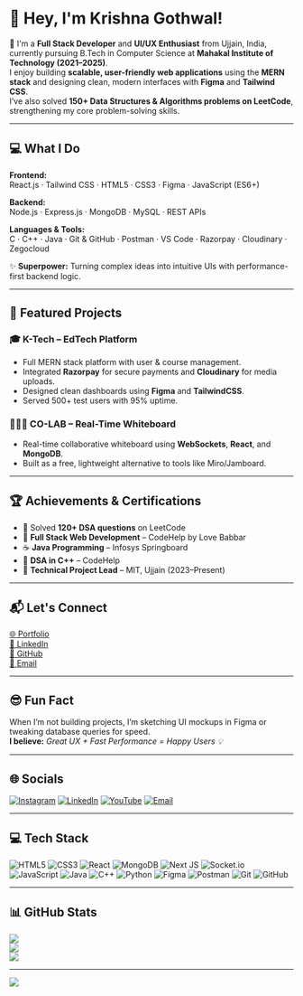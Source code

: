 <!-- Banner or GIF (optional) -->
<!-- ![banner](your-banner.gif) -->

# 👋 Hey, I'm Krishna Gothwal!

🎯 I'm a **Full Stack Developer** and **UI/UX Enthusiast** from Ujjain, India, currently pursuing B.Tech in Computer Science at **Mahakal Institute of Technology (2021–2025)**.  
I enjoy building **scalable, user-friendly web applications** using the **MERN stack** and designing clean, modern interfaces with **Figma** and **Tailwind CSS**.  
I’ve also solved **150+ Data Structures & Algorithms problems on LeetCode**, strengthening my core problem-solving skills.

---


## 💻 What I Do

**Frontend:**  
React.js · Tailwind CSS · HTML5 · CSS3 · Figma · JavaScript (ES6+)

**Backend:**  
Node.js · Express.js · MongoDB · MySQL · REST APIs

**Languages & Tools:**  
C · C++ · Java · Git & GitHub · Postman · VS Code · Razorpay · Cloudinary · Zegocloud

✨ **Superpower:** Turning complex ideas into intuitive UIs with performance-first backend logic.

---

## 🌟 Featured Projects

### 🎓 K-Tech – EdTech Platform
- Full MERN stack platform with user & course management.
- Integrated **Razorpay** for secure payments and **Cloudinary** for media uploads.
- Designed clean dashboards using **Figma** and **TailwindCSS**.
- Served 500+ test users with 95% uptime.

### 🧑‍🤝‍🧑 CO-LAB – Real-Time Whiteboard
- Real-time collaborative whiteboard using **WebSockets**, **React**, and **MongoDB**.
- Built as a free, lightweight alternative to tools like Miro/Jamboard.

---

## 🏆 Achievements & Certifications

- 🧠 Solved **120+ DSA questions** on LeetCode  
- 📜 **Full Stack Web Development** – CodeHelp by Love Babbar  
- ☕ **Java Programming** – Infosys Springboard  
- 🧮 **DSA in C++** – CodeHelp  
- 🚀 **Technical Project Lead** – MIT, Ujjain (2023–Present)

---

## 📬 Let's Connect

[🌐 Portfolio](https://krishna-dev11.github.io)  
[💼 LinkedIn](https://www.linkedin.com/in/krishna-gothwal)  
[🐙 GitHub](https://github.com/krishna-dev11)  
[📧 Email](mailto:krishnagothwal0@gmail.com)

---

## 😎 Fun Fact

When I’m not building projects, I’m sketching UI mockups in Figma or tweaking database queries for speed.  
**I believe:** *Great UX + Fast Performance = Happy Users 💡*

---

## 🌐 Socials

[![Instagram](https://img.shields.io/badge/Instagram-%23E4405F.svg?logo=Instagram&logoColor=white)](https://www.instagram.com/krishna_gothwal_/)
[![LinkedIn](https://img.shields.io/badge/LinkedIn-%230077B5.svg?logo=linkedin&logoColor=white)](https://www.linkedin.com/in/krishna-gothwal)
[![YouTube](https://img.shields.io/badge/YouTube-%23FF0000.svg?logo=YouTube&logoColor=white)](https://www.youtube.com/@xyzlocha970)
[![Email](https://img.shields.io/badge/Email-D14836?logo=gmail&logoColor=white)](mailto:krishnagothwal0@gmail.com)

---

## 💻 Tech Stack

![HTML5](https://img.shields.io/badge/html5-%23E34F26.svg?style=flat&logo=html5&logoColor=white)
![CSS3](https://img.shields.io/badge/css3-%231572B6.svg?style=flat&logo=css3&logoColor=white)
![React](https://img.shields.io/badge/react-%2320232a.svg?style=flat&logo=react&logoColor=%2361DAFB)
![MongoDB](https://img.shields.io/badge/MongoDB-%234ea94b.svg?style=flat&logo=mongodb&logoColor=white)
![Next JS](https://img.shields.io/badge/Next-black?style=flat&logo=next.js&logoColor=white)
![Socket.io](https://img.shields.io/badge/Socket.io-black?style=flat&logo=socket.io&badgeColor=010101)
![JavaScript](https://img.shields.io/badge/javascript-%23323330.svg?style=flat&logo=javascript&logoColor=%23F7DF1E)
![Java](https://img.shields.io/badge/java-%23ED8B00.svg?style=flat&logo=openjdk&logoColor=white)
![C++](https://img.shields.io/badge/c++-%2300599C.svg?style=flat&logo=c%2B%2B&logoColor=white)
![Python](https://img.shields.io/badge/python-3670A0?style=flat&logo=python&logoColor=ffdd54)
![Figma](https://img.shields.io/badge/figma-%23F24E1E.svg?style=flat&logo=figma&logoColor=white)
![Postman](https://img.shields.io/badge/Postman-FF6C37?style=flat&logo=postman&logoColor=white)
![Git](https://img.shields.io/badge/git-%23F05033.svg?style=flat&logo=git&logoColor=white)
![GitHub](https://img.shields.io/badge/github-%23121011.svg?style=flat&logo=github&logoColor=white)

---

## 📊 GitHub Stats

![](https://github-readme-stats.vercel.app/api?username=krishna-dev11&theme=dark&hide_border=false&include_all_commits=true&count_private=true)  
![](https://nirzak-streak-stats.vercel.app/?user=krishna-dev11&theme=dark&hide_border=false)  
![](https://github-readme-stats.vercel.app/api/top-langs/?username=krishna-dev11&theme=dark&hide_border=false&layout=compact)

---

[![](https://visitcount.itsvg.in/api?id=krishna-dev11&icon=0&color=0)](https://visitcount.itsvg.in)

<!-- Built using GPRM | Custom README by ChatGPT 🤖 -->
